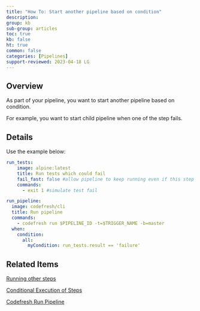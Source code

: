 ```yaml
---
title: "How To: Start another pipeline based on condition"
description: 
group: kb
sub-group: articles
toc: true
kb: false
ht: true
common: false
categories: [Pipelines]
support-reviewed: 2023-04-18 LG
---
```


## Overview

As part of your pipeline, you want to start another pipeline based on condition.

For example, you want to start child pipeline when one of the step fails.

## Details

Use the example below:

```yaml
run_tests:
    image: alpine:latest
    title: Run tests which could fail
    fail_fast: false #allow pipeline to keep running even if this step fails 
    commands:
      - exit 1 #simulate test fail

run_pipeline:
  image: codefresh/cli
  title: Run pipeline
  commands:
    - codefresh run $PIPELINE_ID -t=$TRIGGER_NAME -b=master
  when:
    condition:
      all:
        myCondition: run_tests.result == 'failure'
```

## Related Items

[Running other steps]({{site.baseurl}}/docs/pipelines/post-step-operations/#running-other-steps)

[Conditional Execution of Steps]({{site.baseurl}}/docs/pipelines/conditional-execution-of-steps/)

[Codefresh Run Pipeline](https://codefresh-io.github.io/cli/pipelines/run-pipeline/)
